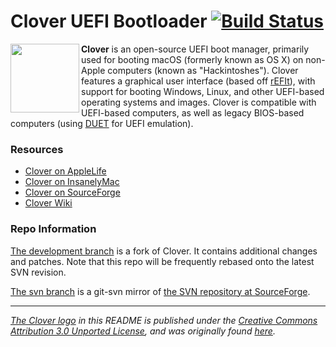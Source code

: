 # Clover UEFI Bootloader [![Build Status](https://travis-ci.org/al3xtjames/Clover.svg?branch=development)](https://travis-ci.org/al3xtjames/Clover)

<a href="https://github.com/al3xtjames/Clover"><img src="https://cdn.rawgit.com/al3xtjames/Clover/development/Logo/Clover.svg" align="left" height="110"></a>

**Clover** is an open-source UEFI boot manager, primarily used for booting macOS (formerly known as OS X) on non-Apple computers (known as "Hackintoshes"). Clover features a graphical user interface (based off [rEFIt](http://refit.sourceforge.net/)), with support for booting Windows, Linux, and other UEFI-based operating systems and images. Clover is compatible with UEFI-based computers, as well as legacy BIOS-based computers (using [DUET](https://github.com/tianocore/tianocore.github.io/wiki/DuetPkg) for UEFI emulation).

### Resources
 - [Clover on AppleLife](https://applelife.ru/threads/clover.42089/)
 - [Clover on InsanelyMac](https://www.insanelymac.com/forum/forum/327-clover/)
 - [Clover on SourceForge](https://sourceforge.net/projects/cloverefiboot/)
 - [Clover Wiki](https://clover-wiki.zetam.org/Home)

### Repo Information
[The development branch](https://github.com/al3xtjames/Clover/tree/development) is a fork of Clover. It contains additional changes and patches. Note that this repo will be frequently rebased onto the latest SVN revision.

[The svn branch](https://github.com/al3xtjames/Clover/tree/svn) is a git-svn mirror of [the SVN repository at SourceForge](https://sourceforge.net/p/cloverefiboot/code/HEAD/tree/).

---
*[The Clover logo](https://raw.githubusercontent.com/al3xtjames/Clover/development/Logo/Clover.svg) in this README is published under the [Creative Commons Attribution 3.0 Unported License](https://creativecommons.org/licenses/by/3.0/deed), and was originally found [here](http://free-illustrations.gatag.net/2014/06/08/080000.html).*
